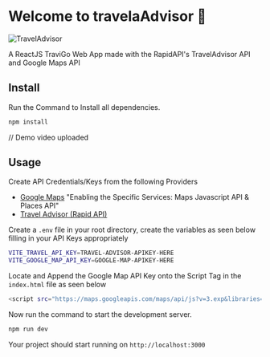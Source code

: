 # Welcome to travelaAdvisor 👋

![TravelAdvisor](https://github.com/user-attachments/assets/cc19b54d-1e82-4311-846f-8ac109643a5a)

A ReactJS TraviGo Web App made with the RapidAPI's TravelAdvisor API and Google Maps API

## Install

Run the Command to Install all dependencies.

```sh
npm install
```

// Demo video uploaded

## Usage

Create API Credentials/Keys from the following Providers

- [Google Maps](https://console.cloud.google.com/) "Enabling the Specific Services: Maps Javascript API & Places API"
- [Travel Advisor (Rapid API)](https://rapidapi.com/apidojo/api/travel-advisor/)

Create a `.env` file in your root directory, create the variables as seen below filling in your API Keys appropriately

```sh
VITE_TRAVEL_API_KEY=TRAVEL-ADVISOR-APIKEY-HERE
VITE_GOOGLE_MAP_API_KEY=GOOGLE-MAP-APIKEY-HERE
```

Locate and Append the Google Map API Key onto the Script Tag in the `index.html` file as seen below

```sh
<script src="https://maps.googleapis.com/maps/api/js?v=3.exp&libraries=geometry,drawing,places&key=GOOGLE-MAP-APIKEY-HERE"></script>
```

Now run the command to start the development server.

```sh
npm run dev
```

Your project should start running on `http://localhost:3000`
